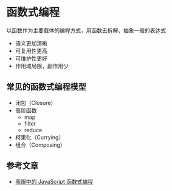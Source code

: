 # 函数式编程

以函数作为主要载体的编程方式，用函数去拆解、抽象一般的表达式

* 语义更加清晰
* 可复用性更高
* 可维护性更好
* 作用域局限，副作用少

## 常见的函数式编程模型
* 闭包（Closure）
* 高阶函数
    * map
    * filter
    * reduce
* 柯里化（Currying）
* 组合（Composing）

## 参考文章
* [我眼中的 JavaScript 函数式编程](http://taobaofed.org/blog/2017/03/16/javascript-functional-programing/)